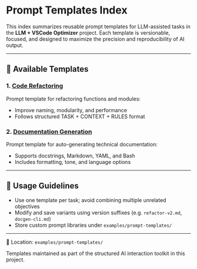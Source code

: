# Prompt Templates Index

This index summarizes reusable prompt templates for LLM-assisted tasks in the **LLM + VSCode Optimizer** project. Each template is versionable, focused, and designed to maximize the precision and reproducibility of AI output.

---

## 📑 Available Templates

### 1. [Code Refactoring](code-refactoring.md)

Prompt template for refactoring functions and modules:

* Improve naming, modularity, and performance
* Follows structured TASK + CONTEXT + RULES format

### 2. [Documentation Generation](documentation-generation.md)

Prompt template for auto-generating technical documentation:

* Supports docstrings, Markdown, YAML, and Bash
* Includes formatting, tone, and language options

---

## 🔧 Usage Guidelines

* Use one template per task; avoid combining multiple unrelated objectives
* Modify and save variants using version suffixes (e.g. `refactor-v2.md`, `docgen-cli.md`)
* Store custom prompt libraries under `examples/prompt-templates/`

---

📁 Location: `examples/prompt-templates/`

Templates maintained as part of the structured AI interaction toolkit in this project.
